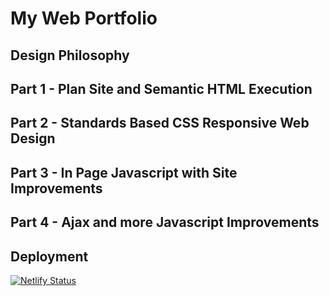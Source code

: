 # My Web Portfolio

## Design Philosophy

## Part 1 - Plan Site and Semantic HTML Execution

## Part 2 - Standards Based CSS Responsive Web Design

## Part 3 - In Page Javascript with Site Improvements

## Part 4 - Ajax and more Javascript Improvements

## Deployment
[![Netlify Status](https://api.netlify.com/api/v1/badges/0df3703f-e77b-4eb1-83fa-1b4349555c7e/deploy-status)](https://app.netlify.com/sites/dapper-stardust-f259b1/deploys)
